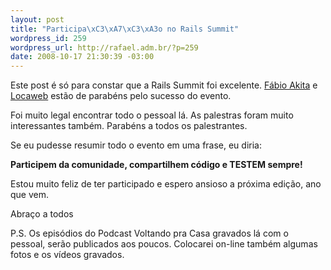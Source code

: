 ```yaml
--- 
layout: post
title: "Participa\xC3\xA7\xC3\xA3o no Rails Summit"
wordpress_id: 259
wordpress_url: http://rafael.adm.br/?p=259
date: 2008-10-17 21:30:39 -03:00
---
```

Este post é só para constar que a Rails Summit foi excelente. <a href="http://www.akitaonrails.com/2008/10/17/rails-summit-ressaca-2">Fábio Akita</a> e <a href="http://locaweb.com.br/railssummit">Locaweb</a> estão de parabéns pelo sucesso do evento.

Foi muito legal encontrar todo o pessoal lá. As palestras foram muito interessantes também. Parabéns a todos os palestrantes.

Se eu pudesse resumir todo o evento em uma frase, eu diria:

<strong>Participem da comunidade, compartilhem código e TESTEM sempre!</strong>

Estou muito feliz de ter participado e espero ansioso a próxima edição, ano que vem.

Abraço a todos

P.S. Os episódios do Podcast Voltando pra Casa gravados lá com o pessoal, serão publicados aos poucos. Colocarei on-line também algumas fotos e os vídeos gravados.
